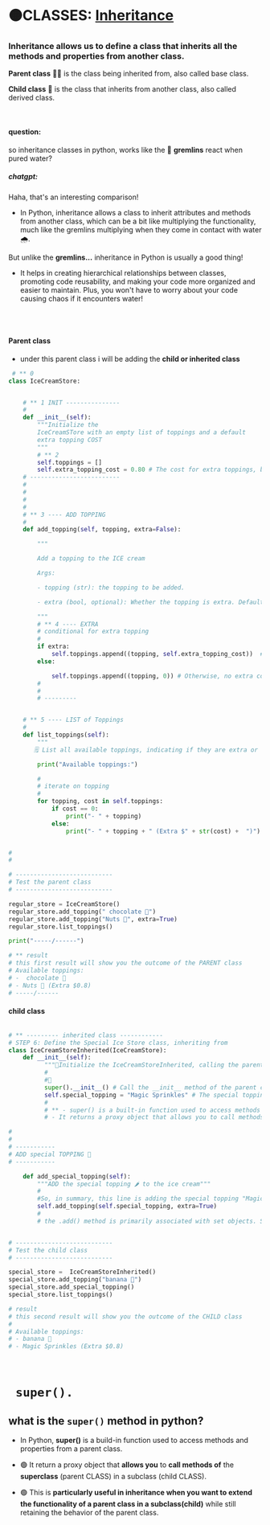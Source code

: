 # 🟠CLASSES: [Inheritance](https://www.w3schools.com/python/python_inheritance.asp)

### Inheritance allows us to define a class that inherits all the methods and properties from another class.

**Parent class** 🧑‍🦲 is the class being inherited from, also called base class.

**Child class** 👶 is the class that inherits from another class, also called derived class.

<br>

#### question:

so inheritance classes in python, works like the 🍰 **gremlins** react when pured water?

##### chatgpt:

Haha, that's an interesting comparison!

- In Python, inheritance allows a class to inherit attributes and methods from another class, which can be a bit like multiplying the functionality, much like the gremlins multiplying when they come in contact with water 🌧️.

But unlike the **gremlins...** inheritance in Python is usually a good thing!

- It helps in creating hierarchical relationships between classes, promoting code reusability, and making your code more organized and easier to maintain. Plus, you won't have to worry about your code causing chaos if it encounters water!

<br>
<br>

#### Parent class

- under this parent class i will be adding the **child or inherited class**

```python
 # ** 0
class IceCreamStore:


    # ** 1 INIT ---------------
    #
    def __init__(self):
        """Initialize the
        IceCreamSTore with an empty list of toppings and a default
        extra topping COST
        """
        # ** 2
        self.toppings = []
        self.extra_topping_cost = 0.80 # The cost for extra toppings, because who doesn't love some extra toppings?
    # -------------------------
    #
    #
    #
    #
    # ** 3 ---- ADD TOPPING
    #
    def add_topping(self, topping, extra=False):

        """

        Add a topping to the ICE cream

        Args:

        - topping (str): the topping to be added.

        - extra (bool, optional): Whether the topping is extra. Defaults to FALSE

        """
        # ** 4 ---- EXTRA
        # conditional for extra topping
        #
        if extra:
            self.toppings.append((topping, self.extra_topping_cost))  # If extra, append with extra cost
        else:

            self.toppings.append((topping, 0)) # Otherwise, no extra cost
        #
        #
        # ---------


    # ** 5 ---- LIST of Toppings
    #
    def list_toppings(self):
        """
       🗒️ List all available toppings, indicating if they are extra or not."""

        print("Available toppings:")

        #
        # iterate on topping
        #
        for topping, cost in self.toppings:
            if cost == 0:
                print("- " + topping)
            else:
                print("- " + topping + " (Extra $" + str(cost) +  ")")


#
#

# ---------------------------
# Test the parent class
# ---------------------------

regular_store = IceCreamStore()
regular_store.add_topping(" chocolate 🍫")
regular_store.add_topping("Nuts 🌰", extra=True)
regular_store.list_toppings()

print("-----/------")

# ** result
# this first result will show you the outcome of the PARENT class
# Available toppings:
# -  chocolate 🍫
# - Nuts 🌰 (Extra $0.8)
# -----/------
```

#### child class

```python

# ** --------- inherited class ------------
# STEP 6: Define the Special Ice Store class, inheriting from
class IceCreamStoreInherited(IceCreamStore):
    def __init__(self):
          """🍦Initialize the IceCreamStoreInherited, calling the parent class's __init__ method. 🍦"""
          #
          #🤚
          super().__init__() # Call the __init__ method of the parent class
          self.special_topping = "Magic Sprinkles" # The special topping that adds a touch of magic
          #
          # ** - super() is a built-in function used to access methods and properties from a parent class.
          # - It returns a proxy object that allows you to call methods of the superclass (parent class) in a subclass (child class).

#
#
# -----------
# ADD special TOPPING 🎊
# -----------

    def add_special_topping(self):
        """ADD the special topping 🌶️ to the ice cream"""
        #
        #So, in summary, this line is adding the special topping "Magic Sprinkles" to an ice cream instance (self) using the add_topping method, and it's explicitly specifying that this topping is extra.
        self.add_topping(self.special_topping, extra=True)
        #
        # the .add() method is primarily associated with set objects. Sets are unordered collections of unique elements. The .add() method is used to add a single element to a set. If the element is already present in the set, the set remains unchanged. ( check the example on the md) 🖐️ BUT IN THIS CASE, we are not making use of the add() method but to another function in STEP 3


# ---------------------------
# Test the child class
# ---------------------------

special_store =  IceCreamStoreInherited()
special_store.add_topping("banana 🍌")
special_store.add_special_topping()
special_store.list_toppings()

# result
# this second result will show you the outcome of the CHILD class
#
# Available toppings:
# - banana 🍌
# - Magic Sprinkles (Extra $0.8)
```

<br>

# ` super().`

## what is the `super()` method in python?

- In Python, **super()** is a build-in function used to access methods and properties from a parent class.

- 🟢 It return a proxy object that **allows you** to **call methods of** the **superclass** (parent CLASS) in a subclass (child CLASS).

- 🟢 This is **particularly useful in inheritance when you want to extend the functionality of a parent class in a subclass(child)** while still retaining the behavior of the parent class.

<br>
